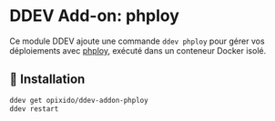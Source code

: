 # DDEV Add-on: phploy

Ce module DDEV ajoute une commande `ddev phploy` pour gérer vos déploiements avec [phploy](https://github.com/banago/phploy), exécuté dans un conteneur Docker isolé.

## 🔧 Installation

```bash
ddev get opixido/ddev-addon-phploy
ddev restart